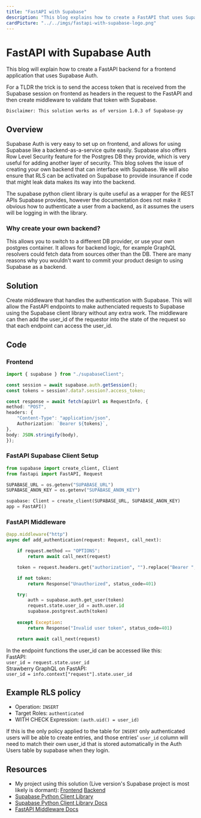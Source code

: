 ```yaml
---
title: "FastAPI with Supabase"
description: "This blog explains how to create a FastAPI that uses Supabase Auth and allows for RLS"
cardPicture: "../../imgs/fastapi-with-supabase-logo.png"
---
```


# FastAPI with Supabase Auth

This blog will explain how to create a FastAPI backend for a frontend application that uses Supabase Auth.

For a TLDR the trick is to send the access token that is received from the Supabase session on frontend as headers in the request to the FastAPI and then create middleware to validate that token with Supabase.

`Disclaimer: This solution works as of version 1.0.3 of Supabase-py`


## Overview

Supabase Auth is very easy to set up on frontend, and allows for using Supabase like a backend-as-a-service quite easily. Supabase also offers Row Level Security feature for the Postgres DB they provide, which is very useful for adding another layer of security. This blog solves the issue of creating your own backend that can interface with Supabase. We will also ensure that RLS can be activated on Supabase to provide insurance if code that might leak data makes its way into the backend.

The supabase python client library is quite useful as a wrapper for the REST APIs Supabase provides, however the documentation does not make it obvious how to authenticate a user from a backend, as it assumes the users will be logging in with the library.

### Why create your own backend?

This allows you to switch to a different DB provider, or use your own postgres container. It allows for backend logic, for example GraphQL resolvers could fetch data from sources other than the DB. There are many reasons why you wouldn't want to commit your product design to using Supabase as a backend.


## Solution

Create middleware that handles the authentication with Supabase. This will allow the FastAPI endpoints to make authenciated requests to Supabase using the Supabase client library without any extra work. The middleware can then add the user_id of the requestor into the state of the request so that each endpoint can access the user_id.

## Code

### Frontend

```typescript
import { supabase } from "./supabaseClient";

const session = await supabase.auth.getSession();
const tokens = session?.data?.session?.access_token;

const response = await fetch(apiUrl as RequestInfo, {
method: "POST",
headers: {
    "Content-Type": "application/json",
    Authorization: `Bearer ${tokens}`,
},
body: JSON.stringify(body),
});
```

### FastAPI Supabase Client Setup

```py
from supabase import create_client, Client
from fastapi import FastAPI, Request

SUPABASE_URL = os.getenv("SUPABASE_URL")
SUPABASE_ANON_KEY = os.getenv("SUPABASE_ANON_KEY")

supabase: Client = create_client(SUPABASE_URL, SUPABASE_ANON_KEY)
app = FastAPI()
```

### FastAPI Middleware

```py
@app.middleware("http")
async def add_authentication(request: Request, call_next):

    if request.method == "OPTIONS":
        return await call_next(request)

    token = request.headers.get("authorization", "").replace("Bearer ", "")

    if not token:
        return Response("Unauthorized", status_code=401)

    try:
        auth = supabase.auth.get_user(token) 
        request.state.user_id = auth.user.id
        supabase.postgrest.auth(token)
    
    except Exception:
        return Response("Invalid user token", status_code=401)

    return await call_next(request)
```

In the endpoint functions the user_id can be accessed like this: <br />
FastAPI: <br />
`user_id = request.state.user_id` <br />
Strawberry GraphQL on FastAPI: <br />
`user_id = info.context["request"].state.user_id`

## Example RLS policy

- Operation: `INSERT`
- Target Roles: `authenticated`
- WITH CHECK Expression: `(auth.uid() = user_id)`

If this is the only policy applied to the table for `INSERT` only authenticated users will be able to create entries, and those entries' `user_id` column will need to match their own user_id that is stored automatically in the Auth Users table by supabase when they login.

## Resources

- My project using this solution (Live version's Supabase project is most likely is dormant): [Frontend](https://github.com/OliverSpeir/business-card-frontend) [Backend](https://github.com/OliverSpeir/business-card-fastapi)
- [Supabase Python Client Library](https://github.com/supabase-community/supabase-py)
- [Supabase Python Client Library Docs](https://supabase.com/docs/reference/python/initializing)
- [FastAPI Middleware Docs](https://fastapi.tiangolo.com/tutorial/middleware/)
